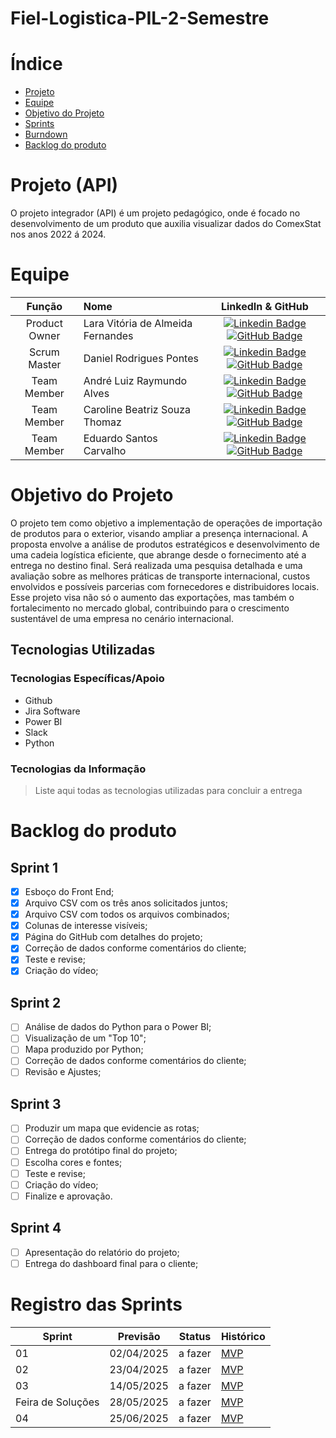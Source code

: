 # Fiel-Logistica-PIL-2-Semestre
# Índice

* [Projeto](#projeto-template)
* [Equipe](#equipe)
* [Objetivo do Projeto](#objetivo-do-projeto)
* [Sprints](#Sprints)
* [Burndown](#Burndown)
* [Backlog do produto](#Backlog-do-produto)

# Projeto (API) 
O projeto integrador (API) é um projeto pedagógico, onde é focado no desenvolvimento de um produto que auxilia visualizar dados do ComexStat nos anos 2022 á 2024. 

# Equipe
|    Função     | Nome                                  |                                                                                                                                                      LinkedIn & GitHub                                                                                                                                                      |
| :-----------: | :------------------------------------ | :-------------------------------------------------------------------------------------------------------------------------------------------------------------------------------------------------------------------------------------------------------------------------------------------------------------------------: |
| Product Owner |   Lara Vitória de Almeida Fernandes         |     [![Linkedin Badge](https://img.shields.io/badge/Linkedin-blue?style=flat-square&logo=Linkedin&logoColor=white)](https://www.linkedin.com/in/lara-vit%C3%B3ria-almeida-fernandes-83599b2a4/) [![GitHub Badge](https://img.shields.io/badge/GitHub-111217?style=flat-square&logo=github&logoColor=white)](https://github.com/LaraVF)              |
| Scrum Master  | Daniel Rodrigues Pontes |      [![Linkedin Badge](https://img.shields.io/badge/Linkedin-blue?style=flat-square&logo=Linkedin&logoColor=white)](https://www.linkedin.com/in/daniel-pontes-919444245/) [![GitHub Badge](https://img.shields.io/badge/GitHub-111217?style=flat-square&logo=github&logoColor=white)](https://github.com/pontessdaniel)     |
| Team Member   | André Luiz Raymundo Alves              |         [![Linkedin Badge](https://img.shields.io/badge/Linkedin-blue?style=flat-square&logo=Linkedin&logoColor=white)](https://www.linkedin.com/in/andre-alves-a20a691bb/) [![GitHub Badge](https://img.shields.io/badge/GitHub-111217?style=flat-square&logo=github&logoColor=white)](https://github.com/AndreAlves44)        |
|  Team Member  | Caroline Beatriz Souza Thomaz                 |         [![Linkedin Badge](https://img.shields.io/badge/Linkedin-blue?style=flat-square&logo=Linkedin&logoColor=white)](https://www.linkedin.com/in/caroline-thomaz-33905718a/) [![GitHub Badge](https://img.shields.io/badge/GitHub-111217?style=flat-square&logo=github&logoColor=white)](https://github.com/CarolThomaz)        |
|  Team Member  | Eduardo Santos Carvalho                 |   [![Linkedin Badge](https://img.shields.io/badge/Linkedin-blue?style=flat-square&logo=Linkedin&logoColor=white)](https://www.linkedin.com/in/eduardosantoscarvalho/) [![GitHub Badge](https://img.shields.io/badge/GitHub-111217?style=flat-square&logo=github&logoColor=white)](https://github.com/Portugga)   |

# Objetivo do Projeto
O projeto tem como objetivo a implementação de operações de importação de produtos para o exterior, visando ampliar a presença internacional. A proposta envolve a análise de produtos estratégicos e desenvolvimento de uma cadeia logística eficiente, que abrange desde o fornecimento até a entrega no destino final.
Será realizada uma pesquisa detalhada e uma avaliação sobre as melhores práticas de transporte internacional, custos envolvidos e possíveis parcerias com fornecedores e distribuidores locais.
Esse projeto visa não só o aumento das exportações, mas também o fortalecimento no mercado global, contribuindo para o crescimento sustentável de uma empresa no cenário internacional.

## Tecnologias Utilizadas

 ### Tecnologias Específicas/Apoio
* Github
* Jira Software
* Power BI
* Slack
* Python
  
 ### Tecnologias da Informação
 > Liste aqui todas as tecnologias utilizadas para concluir a entrega

# Backlog do produto

## Sprint 1
- [x] Esboço do Front End;
- [x] Arquivo CSV com os três anos solicitados juntos;
- [x] Arquivo CSV com todos os arquivos combinados;
- [x] Colunas de interesse visíveis;
- [x] Página do GitHub com detalhes do projeto;
- [x] Correção de dados conforme comentários do cliente;
- [x] Teste e revise;
- [x] Criação do vídeo;

## Sprint 2
- [ ] Análise de dados do Python para o Power BI;
- [ ] Visualização de um "Top 10";
- [ ] Mapa produzido por Python;
- [ ] Correção de dados conforme comentários do cliente;
- [ ] Revisão e Ajustes;
      
## Sprint 3
- [ ] Produzir um mapa que evidencie as rotas;
- [ ] Correção de dados conforme comentários do cliente;
- [ ] Entrega do protótipo final do projeto;
- [ ] Escolha cores e fontes;
- [ ] Teste e revise;
- [ ] Criação do vídeo;
- [ ] Finalize e aprovação.
      
## Sprint 4
- [ ] Apresentação do relatório do projeto;
- [ ] Entrega do dashboard final para o cliente;

# Registro das Sprints

Sprint | Previsão | Status| Histórico|
|------|--------|------|--------|
|01 | 02/04/2025 | a fazer| [MVP](Arquivos_Relacionados_FielLog.ipynb)| 
|02|  23/04/2025 | a fazer|[MVP](https://) | 
|03| 14/05/2025 | a fazer|[MVP](https://) | 
|Feira de Soluções|28/05/2025 |a fazer |[MVP](https://) | 
|04| 25/06/2025 |a fazer |[MVP](https://)  | 
